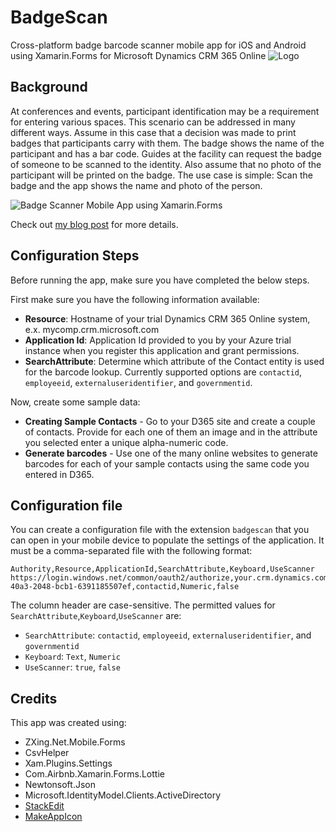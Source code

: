 
# BadgeScan
Cross-platform badge barcode scanner mobile app for iOS and Android using Xamarin.Forms for Microsoft Dynamics CRM 365 Online 
![Logo](https://nimamazloumi.files.wordpress.com/2018/02/barcode1.png?w=305&h=542)

## Background
At conferences and events, participant identification may be a requirement for entering various spaces. This scenario can be addressed in many different ways. Assume in this case that a decision was made to print badges that participants carry with them. The badge shows the name of the participant and has a bar code. Guides at the facility can request the badge of someone to be scanned to the identity. Also assume that no photo of the participant will be printed on the badge. The use case is simple: Scan the badge and the app shows the name and photo of the person.

![Badge Scanner Mobile App using Xamarin.Forms](https://nimamazloumi.files.wordpress.com/2018/02/screenshot.png?w=256&h=256)

Check out [my blog post](https://wp.me/p9B5ok-v) for more details.

## Configuration Steps
Before running the app, make sure you have completed the below steps.

First make sure you have the following information available:

 - **Resource**: Hostname of your trial Dynamics CRM 365 Online system, e.x. mycomp.crm.microsoft.com
 - **Application Id**: Application Id provided to you by your Azure trial instance when you register this application and grant permissions.
 - **SearchAttribute**: Determine which attribute of the Contact entity is used for the barcode lookup. Currently supported options are `contactid`, `employeeid`, `externaluseridentifier`, and `governmentid`.

Now, create some sample data:

 - **Creating Sample Contacts** - Go to your D365 site and create a couple of contacts. Provide for each one of them an image and in the attribute you selected enter a unique alpha-numeric code.
 - **Generate barcodes** - Use one of the many online websites to generate barcodes for each of your sample contacts using the same code you entered in D365.

 ## Configuration file
You can create a configuration file with the extension `badgescan` that you can open in your mobile device to populate the settings of the application. It must be a comma-separated file with the following format:

    Authority,Resource,ApplicationId,SearchAttribute,Keyboard,UseScanner
    https://login.windows.net/common/oauth2/authorize,your.crm.dynamics.com,88a4c6e2-40a3-2048-bcb1-6391185507ef,contactid,Numeric,false

The column header are case-sensitive. The permitted values for `SearchAttribute`,`Keyboard`,`UseScanner` are:
- `SearchAttribute`: `contactid`, `employeeid`, `externaluseridentifier`, and `governmentid`
- `Keyboard`: `Text`, `Numeric`
- `UseScanner`: `true`, `false`

## Credits
This app was created using:
 - ZXing.Net.Mobile.Forms
 - CsvHelper
 - Xam.Plugins.Settings
 - Com.Airbnb.Xamarin.Forms.Lottie
 - Newtonsoft.Json
 - Microsoft.IdentityModel.Clients.ActiveDirectory
 - [StackEdit](https://stackedit.io/app)
 - [MakeAppIcon](https://makeappicon.com)
